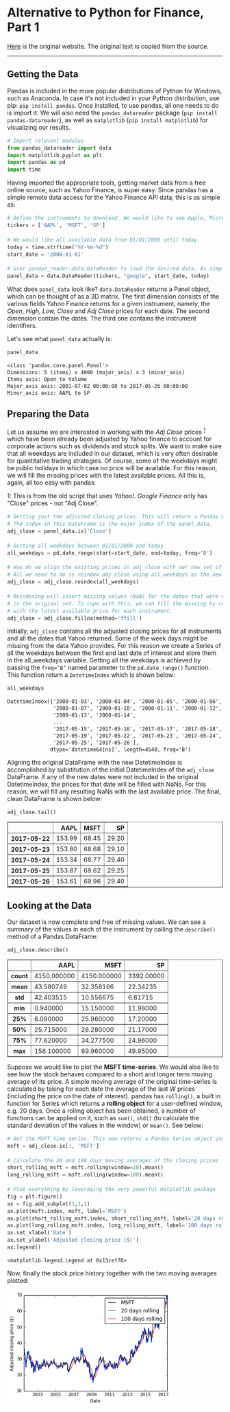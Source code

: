 
# Alternative to Python for Finance, Part 1

[Here](http://www.learndatasci.com/python-finance-part-yahoo-finance-api-pandas-matplotlib/) is the original website. The original text is copied from the source.

***

## Getting the Data

Pandas is included in the more popular distributions of Python for Windows, such as Anaconda. In case it's not included in your Python distribution, use pip: `pip install pandas`. Once installed, to use pandas, all one needs to do is import it. We will also need the `pandas_datareader` package (`pip install pandas-datareader`), as well as `matplotlib` (`pip install matplotlib`) for visualizing our results.


```python
# Import relevant modules
from pandas_datareader import data
import matplotlib.pyplot as plt
import pandas as pd
import time
```

Having imported the appropriate tools, getting market data from a free online source, such as Yahoo Finance, is super easy. Since pandas has a simple remote data access for the Yahoo Finance API data, this is as simple as:


```python
# Define the instruments to download. We would like to see Apple, Microsoft and the S&P500 index.
tickers = ['AAPL', 'MSFT', 'SP']

# We would like all available data from 01/01/2000 until today.
today = time.strftime("%Y-%m-%d")
start_date = '2000-01-01'

# User pandas_reader.data.DataReader to load the desired data. As simple as that.
panel_data = data.DataReader(tickers, "google", start_date, today)
```

What does `panel_data` look like? `data.DataReader` returns a Panel object, which can be thought of as a 3D matrix. The first dimension consists of the various fields Yahoo Finance returns for a given instrument, namely, the *Open, High, Low, Close* and *Adj Close* prices for each date. The second dimension contain the dates. The third one contains the instrument identifiers.

Let's see what `panel_data` actually is:


```python
panel_data
```




    <class 'pandas.core.panel.Panel'>
    Dimensions: 5 (items) x 4000 (major_axis) x 3 (minor_axis)
    Items axis: Open to Volume
    Major_axis axis: 2001-07-02 00:00:00 to 2017-05-26 00:00:00
    Minor_axis axis: AAPL to SP



## Preparing the Data

Let us assume we are interested in working with the *Adj Close* prices <sup>[1](#footnote1)</sup> which have been already been adjusted by Yahoo finance to account for corporate actions such as dividends and stock splits. We want to make sure that all weekdays are included in our dataset, which is very often desirable for quantitative trading strategies. Of course, some of the weekdays might be public holidays in which case no price will be available. For this reason, we will fill the missing prices with the latest available prices. All this is, again, all too easy with pandas:

<a name="footnote1">1</a>: This is from the old script that uses *Yahoo!*. *Google Finance* only has "Close" prices - not "Adj Close".


```python
# Getting just the adjusted closing prices. This will return a Pandas DataFrame
# The index in this DataFrame is the major index of the panel_data.
adj_close = panel_data.ix['Close']

# Getting all weekdays between 01/01/2000 and today
all_weekdays = pd.date_range(start=start_date, end=today, freq='B')

# How do we align the existing prices in adj_close with our new set of dates?
# All we need to do is reindex adj_close using all_weekdays as the new index
adj_close = adj_close.reindex(all_weekdays)

# Reindexing will insert missing values (NaN) for the dates that were not present
# in the original set. To cope with this, we can fill the missing by replacing them
# with the latest available price for each instrument.
adj_close = adj_close.fillna(method='ffill')
```

Initially, `adj_close` contains all the adjusted closing prices for all instruments and all the dates that Yahoo returned. Some of the week days might be missing from the data Yahoo provides. For this reason we create a Series of all the weekdays between the first and last date of interest and store them in the all_weekdays variable. Getting all the weekdays is achieved by passing the `freq=’B’` named parameter to the `pd.date_range()` function. This function return a `DatetimeIndex` which is shown below:


```python
all_weekdays
```




    DatetimeIndex(['2000-01-03', '2000-01-04', '2000-01-05', '2000-01-06',
                   '2000-01-07', '2000-01-10', '2000-01-11', '2000-01-12',
                   '2000-01-13', '2000-01-14',
                   ...
                   '2017-05-15', '2017-05-16', '2017-05-17', '2017-05-18',
                   '2017-05-19', '2017-05-22', '2017-05-23', '2017-05-24',
                   '2017-05-25', '2017-05-26'],
                  dtype='datetime64[ns]', length=4540, freq='B')



Aligning the original DataFrame with the new DatetimeIndex is accomplished by substitution of the initial DatetimeIndex of the `adj_close` DataFrame. If any of the new dates were not included in the original DatetimeIndex, the prices for that date will be filled with NaNs. For this reason, we will fill any resulting NaNs with the last available price. The final, clean DataFrame is shown below:


```python
adj_close.tail()
```




<div>
<table border="1" class="dataframe">
  <thead>
    <tr style="text-align: right;">
      <th></th>
      <th>AAPL</th>
      <th>MSFT</th>
      <th>SP</th>
    </tr>
  </thead>
  <tbody>
    <tr>
      <th>2017-05-22</th>
      <td>153.99</td>
      <td>68.45</td>
      <td>29.20</td>
    </tr>
    <tr>
      <th>2017-05-23</th>
      <td>153.80</td>
      <td>68.68</td>
      <td>29.10</td>
    </tr>
    <tr>
      <th>2017-05-24</th>
      <td>153.34</td>
      <td>68.77</td>
      <td>29.40</td>
    </tr>
    <tr>
      <th>2017-05-25</th>
      <td>153.87</td>
      <td>69.62</td>
      <td>29.25</td>
    </tr>
    <tr>
      <th>2017-05-26</th>
      <td>153.61</td>
      <td>69.96</td>
      <td>29.40</td>
    </tr>
  </tbody>
</table>
</div>



## Looking at the Data

Our dataset is now complete and free of missing values. We can see a summary of the values in each of the instrument by calling the `describe()` method of a Pandas DataFrame:


```python
adj_close.describe()
```




<div>
<table border="1" class="dataframe">
  <thead>
    <tr style="text-align: right;">
      <th></th>
      <th>AAPL</th>
      <th>MSFT</th>
      <th>SP</th>
    </tr>
  </thead>
  <tbody>
    <tr>
      <th>count</th>
      <td>4150.000000</td>
      <td>4150.000000</td>
      <td>3392.00000</td>
    </tr>
    <tr>
      <th>mean</th>
      <td>43.580749</td>
      <td>32.358166</td>
      <td>22.34235</td>
    </tr>
    <tr>
      <th>std</th>
      <td>42.403515</td>
      <td>10.556675</td>
      <td>6.81715</td>
    </tr>
    <tr>
      <th>min</th>
      <td>0.940000</td>
      <td>15.150000</td>
      <td>11.98000</td>
    </tr>
    <tr>
      <th>25%</th>
      <td>6.090000</td>
      <td>25.960000</td>
      <td>17.20000</td>
    </tr>
    <tr>
      <th>50%</th>
      <td>25.715000</td>
      <td>28.280000</td>
      <td>21.17000</td>
    </tr>
    <tr>
      <th>75%</th>
      <td>77.620000</td>
      <td>34.277500</td>
      <td>24.96000</td>
    </tr>
    <tr>
      <th>max</th>
      <td>156.100000</td>
      <td>69.960000</td>
      <td>49.95000</td>
    </tr>
  </tbody>
</table>
</div>



Suppose we would like to plot the **MSFT time-series**. We would also like to see how the stock behaves compared to a short and longer term moving average of its price. A simple moving average of the original time-series is calculated by taking for each date the average of the last *W* prices (including the price on the date of interest). pandas has `rolling()`, a built in function for Series which returns a **rolling object** for a user-defined window, e.g. 20 days. Once a rolling object has been obtained, a number of functions can be applied on it, such as `sum()`, `std()` (to calculate the standard deviation of the values in the window) or `mean()`. See below:


```python
# Get the MSFT time series. This now returns a Pandas Series object indexed by date.
msft = adj_close.ix[:, 'MSFT']

# Calculate the 20 and 100 days moving averages of the closing prices
short_rolling_msft = msft.rolling(window=20).mean()
long_rolling_msft = msft.rolling(window=100).mean()

# Plot everything by leveraging the very powerful matplotlib package
fig = plt.figure()
ax = fig.add_subplot(1,1,1)
ax.plot(msft.index, msft, label='MSFT')
ax.plot(short_rolling_msft.index, short_rolling_msft, label='20 days rolling')
ax.plot(long_rolling_msft.index, long_rolling_msft, label='100 days rolling')
ax.set_xlabel('Date')
ax.set_ylabel('Adjusted closing price ($)')
ax.legend()
```




    <matplotlib.legend.Legend at 0x13cef70>



Now, finally the stock price history together with the two moving averages plotted:

![Time series for MSFT](img/finance.png "Time Series Analysis for MSFT")
